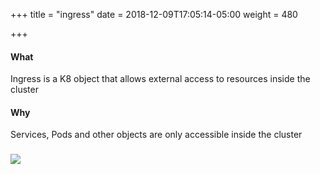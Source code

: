 +++
title = "ingress"
date = 2018-12-09T17:05:14-05:00
weight = 480

+++

#### What

Ingress is a K8 object that allows external access to resources inside the cluster
 
#### Why

Services, Pods and other objects are only accessible inside the cluster


### ![](/images/kubernetes/ing.png) 